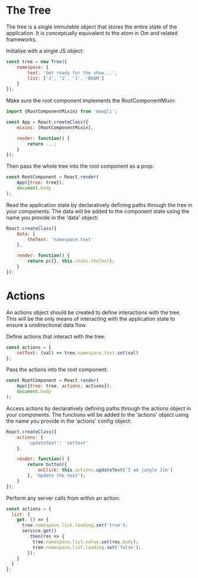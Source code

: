 
# The Tree

The tree is a single immutable object that stores the entire state of the application. It is conceptually equivalent to the atom in Om and related frameworks.

Initialise with a single JS object:
```javascript
const tree = new Tree({
	namespace: {
		text: 'Get ready for the show...',
		list: ['3', '2', '1', 'BOOM']
	}
});
```

Make sure the root component implements the RootComponentMixin:
```javascript
import {RootComponentMixin} from 'mowgli';

const App = React.createClass({
	mixins: [RootComponentMixin],

	render: function() {
		return ...;
	}
});
```

Then pass the whole tree into the root component as a prop:
```javascript
const RootComponent = React.render(
	App({tree: tree}),
	document.body
);
```

Read the application state by declaratively defining paths through the tree in your components. The data will be added to the component state using the name you provide in the 'data' object:
```javascript
React.createClass({
	data: {
		theText: 'namespace.text'
	},

	render: function() {
		return p({}, this.state.theText);
	}
});
```

# Actions

An actions object should be created to define interactions with the tree. This will be the only means of interacting with the application state to ensure a unidirectional data flow.

Define actions that interact with the tree:
```javascript
const actions = {
	setText: (val) => tree.namespace.text.set(val)
};
```

Pass the actions into the root component:
```javascript
const RootComponent = React.render(
	App({tree: tree, actions: actions}),
	document.body
);
```

Access actions by declaratively defining paths through the actions object in your components. The functions will be added to the 'actions' object using the name you provide in the 'actions' config object:
```javascript
React.createClass({
	actions: {
		'updateText': 'setText'
	},

	render: function() {
		return button({
			onClick: this.actions.updateText('I am jungle Jim')
		}, 'Update the text');
	}
});
```

Perform any server calls from within an action:
```javascript
const actions = {
  list: {
    get: () => {
      tree.namespace.list.loading.set('true');
      service.get()
        .then(res => {
          tree.namespace.list.value.set(res.body);
          tree.namespace.list.loading.set('false');
        });
    }
  }
};
```

